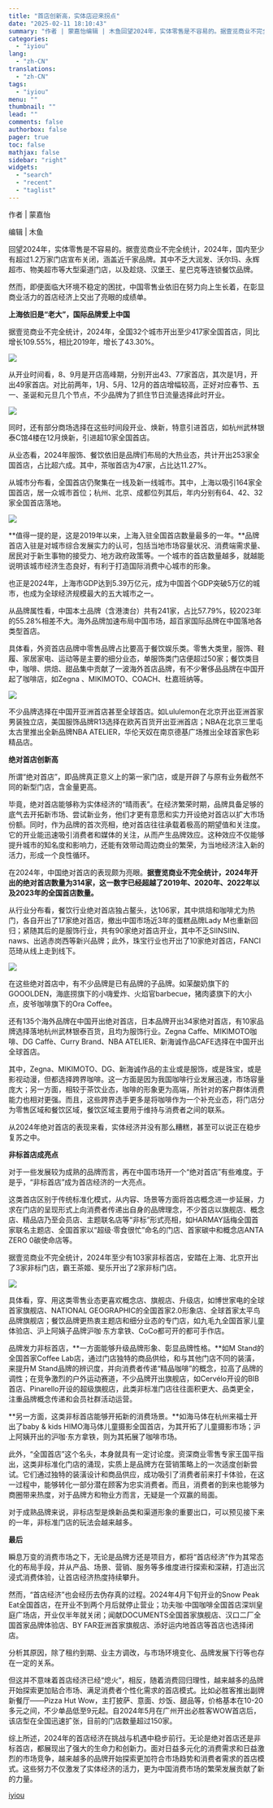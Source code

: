 ```yaml
---
title: "首店创新高，实体店迎来拐点"
date: "2025-02-11 18:10:43"
summary: "作者 | 蒙嘉怡编辑 | 木鱼回望2024年，实体零售是不容易的。据壹览商业不完全统计，2024年，..."
categories:
  - "iyiou"
lang:
  - "zh-CN"
translations:
  - "zh-CN"
tags:
  - "iyiou"
menu: ""
thumbnail: ""
lead: ""
comments: false
authorbox: false
pager: true
toc: false
mathjax: false
sidebar: "right"
widgets:
  - "search"
  - "recent"
  - "taglist"
---
```


作者 | 蒙嘉怡

编辑 | 木鱼

回望2024年，实体零售是不容易的。据壹览商业不完全统计，2024年，国内至少有超过1.2万家门店宣布关闭，涵盖近千家品牌。其中不乏大润发、沃尔玛、永辉超市、物美超市等大型渠道门店，以及趁烧、汉堡王、星巴克等连锁餐饮品牌。

然而，即便面临大环境不稳定的困扰，中国零售业依旧在努力向上生长着，在彰显商业活力的首店经济上交出了亮眼的成绩单。

**上海依旧是“老大”，国际品牌爱上中国**

据壹览商业不完全统计，2024年，全国32个城市开出至少417家全国首店，同比增长109.55%，相比2019年，增长了43.30%。

![](https://diting-hetu.iyiou.com/test/async/paste/BTMSDGjP5UmzON2Agl0q)

从开业时间看，8、9月是开店高峰期，分别开出43、77家首店，其次是1月，开出49家首店。对比前两年，1月、5月、12月的首店增幅较高，正好对应春节、五一、圣诞和元旦几个节点，不少品牌为了抓住节日流量选择此时开业。

![](https://diting-hetu.iyiou.com/test/async/paste/cROEzLEzo87QWEgS9lrD)

同时，还有部分商场选择在这些时间段开业、焕新，特意引进首店，如杭州武林银泰C馆4楼在12月焕新，引进超10家全国首店。

从业态看，2024年服饰、餐饮依旧是品牌们布局的大热业态，共计开出253家全国首店，占比超六成。其中，茶咖首店为47家，占比达11.27%。

从城市分布看，全国首店仍聚集在一线及新一线城市。其中，上海以吸引164家全国首店，居一众城市首位；杭州、北京、成都位列其后，年内分别有64、42、32家全国首店落地。

![](https://diting-hetu.iyiou.com/test/async/paste/r2dBipSwtqDrvJuLaILl)

**值得一提的是，这是2019年以来，上海入驻全国首店数量最多的一年。**品牌首店入驻是对城市综合发展实力的认可，包括当地市场容量状况、消费端需求量、居民对于新生事物的接受力、地方政府政策等。一个城市的首店数量越多，就越能说明该城市经济生态良好，有利于打造国际消费中心城市的形象。

也正是2024年，上海市GDP达到5.39万亿元，成为中国首个GDP突破5万亿的城市，也成为全球经济规模最大的五大城市之一。

从品牌属性看，中国本土品牌（含港澳台）共有241家，占比57.79%，较2023年的55.28%相差不大。海外品牌加速布局中国市场，超百家国际品牌在中国落地各类型首店。

具体看，外资首店品牌中零售品牌占比要高于餐饮娱乐类。零售大类里，服饰、鞋履、家居家电、运动等是主要的细分业态，单服饰类门店便超过50家；餐饮类目中，咖啡、烘焙、甜品集中贡献了一波海外首店品牌，有不少奢侈品品牌在中国开起了咖啡店，如Zegna 、MIKIMOTO、COACH、杜嘉班纳等。

![](https://diting-hetu.iyiou.com/test/async/paste/6KDfReduMWEG1hUH2EQR)

不少品牌选择在中国开亚洲首店甚至全球首店。如Lululemon在北京开出亚洲首家男装独立店，美国服饰品牌R13选择在欧芮百货开出亚洲首店；NBA在北京三里屯太古里推出全新品牌NBA ATELIER，华伦天奴在南京德基广场推出全球首家色彩精品店。

**绝对首店创新高**

所谓“绝对首店”，即品牌真正意义上的第一家门店，或是开辟了与原有业务截然不同的新型门店，含金量更高。

毕竟，绝对首店能够称为实体经济的“晴雨表”。在经济繁荣时期，品牌具备足够的底气去开拓新市场、尝试新业务，他们才更有意愿和实力开设绝对首店以扩大市场份额。同时，作为品牌的首次亮相，绝对首店往往承载着极高的期望值和关注度。它的开业能迅速吸引消费者和媒体的关注，从而产生品牌效应。这种效应不仅能够提升城市的知名度和影响力，还能有效带动周边商业的繁荣，为当地经济注入新的活力，形成一个良性循环。

在2024年，中国绝对首店的表现颇为亮眼。**据壹览商业不完全统计，2024年开出的绝对首店数量为314家，这一数字已经超越了2019年、2020年、2022年以及2023年的全国首店数量。**

从行业分布看，餐饮行业绝对首店独占鳌头，达106家，其中烘焙和咖啡尤为热门，各自开出了17家绝对首店，撤出中国市场近3年的蛋糕品牌Lady M也重新回归；紧随其后的是服饰行业，共有90家绝对首店开业，其中不乏SIINSIIN、naws、出逃赤岗西等新兴品牌；此外，珠宝行业也开出了10家绝对首店，FANCI范琦从线上走到线下。

![](https://diting-hetu.iyiou.com/test/async/paste/8QO6G7yP4m3hE0bh41Hh)

在这些绝对首店中，有不少品牌是已有品牌的子品牌。如茉酸奶旗下的GOOOLDEN，海底捞旗下的小嗨爱炸、火焰官barbecue，猪肉婆旗下的大小点，皮爷咖啡旗下的Ora Coffee。

还有135个海外品牌在中国开出绝对首店，日本品牌开出34家绝对首店，有10家品牌选择落地杭州武林银泰百货，且均为服饰行业。Zegna Caffe、MIKIMOTO咖啡、DG Caffè、Curry Brand、NBA ATELIER、新海诚作品CAFE选择在中国开出全球首店。

其中，Zegna、MIKIMOTO、DG、新海诚作品的主业或是服饰，或是珠宝，或是影视动漫，但都选择跨界咖啡。这一方面是因为我国咖啡行业发展迅速，市场容量庞大；另一方面，相较于茶饮业态，咖啡的形象更为高端，所针对的客户群体消费能力也相对更强。而且，这些跨界选手更多是将咖啡作为一个补充业态，将门店分为零售区域和餐饮区域，餐饮区域主要用于维持与消费者之间的联系。

从2024年绝对首店的表现来看，实体经济并没有那么糟糕，甚至可以说正在稳步复苏之中。

**非标首店成亮点**

对于一些发展较为成熟的品牌而言，再在中国市场开一个“绝对首店”有些难度。于是乎，“非标首店”成为首店经济的一大亮点。

这类首店区别于传统标准化模式，从内容、场景等方面将首店概念进一步延展，力求在门店的呈现形式上向消费者传递出自身的品牌理念，不少首店以旗舰店、概念店、精品店乃至会员店、主题联名店等“非标”形式亮相，如HARMAY話梅全国首家联名主题店、全国首家以“超级·零食很忙”命名的门店、首家碳中和概念店ANTA ZERO 0碳使命店等。

据壹览商业不完全统计，2024年至少有103家非标首店，安踏在上海、北京开出了3家非标门店，霸王茶姬、斐乐开出了2家非标门店。

![](https://diting-hetu.iyiou.com/test/async/paste/RspiwFe41e5K20g8qspB)

具体看，穿、用这类零售业态更喜欢概念店、旗舰店、升级店，如博世家电的全球首家旗舰店、NATIONAL GEOGRAPHIC的全国首家2.0形象店、全球首家太平鸟品牌旗舰店；餐饮品牌更热衷主题店和细分业态的专门店，如九毛九全国首家儿童体验店、沪上阿姨子品牌沪咖·东方拿铁、CoCo都可开的都可手作店。

品牌发力非标首店，**一方面能够升级品牌形象、彰显品牌性格。**如M Stand的全国首家Coffee Lab店，通过门店独特的商品供给，和与其他门店不同的装潢，来提升M Stand品牌的辨识度，并向消费者传递“精品咖啡”的概念，拉高了品牌的调性；在竞争激烈的户外运动赛道，不少品牌开出旗舰店，如Cervélo开设的BIB首店、Pinarello开设的超级旗舰店，此类非标准门店往往面积更大、品类更全，注重品牌概念传递和会员社群活动运营。

**另一方面，这类非标首店能够开拓新的消费场景。**如海马体在杭州来福士开出了baby & kids HIMO海马体儿童摄影全国首店，为其开拓了儿童摄影市场；沪上阿姨开出的沪咖·东方拿铁，则为其拓展了咖啡市场。

此外，“全国首店”这个名头，本身就具有一定讨论度。资深商业零售专家王国平指出，这类非标准化门店的涌现，实质上是品牌方在营销策略上的一次适度创新尝试。它们通过独特的装潢设计和商品供应，成功吸引了消费者前来打卡体验，在这一过程中，能够转化一部分潜在顾客为忠实消费者。而且，消费者的到来也能够为商圈带来热度，对于品牌方和物业方而言，无疑是一个双赢的局面。

对于成熟品牌来说，非标店型是焕新品类和渠道形象的重要出口，可以预见接下来的一年，非标准门店的玩法会越来越多。

**最后**

瞬息万变的消费市场之下，无论是品牌方还是项目方，都将“首店经济”作为其常态化的布局手段，并从产品、场景、营销、服务等多维度进行探索和深耕，打造出沉浸式消费体验，让首店经济热度持续攀升。

然而，“首店经济”也会经历去伪存真的过程。2024年4月下旬开业的Snow Peak Eat全国首店，在开业不到两个月后就停止营业；功夫咖·中国咖啡全国首店深圳皇庭广场店，开业仅半年就关闭；闻献DOCUMENTS全国首家旗舰店、汉口二厂全国首家品牌体验店、BY FAR亚洲首家旗舰店、添好运内地首店等首店也选择闭店。

分析其原因，除了租约到期、业主方调改，与市场环境变化、品牌发展下行等也存在一定的关系。

但这并不意味着首店经济已经“熄火”，相反，随着消费回归理性，越来越多的品牌开始探索更加贴合市场、满足消费者个性化需求的首店模式。比如必胜客推出副牌新餐厅——Pizza Hut Wow，主打披萨、意面、炒饭、甜品等，价格基本在10-20多元之间，不少单品低至9元起。自2024年5月在广州开出必胜客WOW首店后，该店型在全国迅速扩张，目前的门店数量超过150家。

综上所述，2024年的首店经济在挑战与机遇中稳步前行。无论是绝对首店还是非标首店，都展现出了强大的生命力和创新力。面对日益多元化的消费需求和日益激烈的市场竞争，越来越多的品牌开始探索更加符合市场趋势和消费者需求的首店模式。这些努力不仅激发了实体经济的活力，更为中国消费市场的繁荣发展贡献了新的力量。

[iyiou](https://www.iyiou.com/news/202502111089927)
